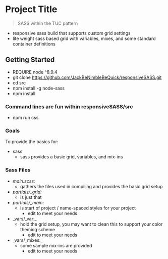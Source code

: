 # Project Title
>  SASS within the TUC pattern

* responsive sass build that supports custom grid settings
* lite weight sass based grid with variables, mixes, and some standard container definitions

## Getting Started
- REQUIRE node ^8.9.4 
- git clone https://github.com/JackBeNimbleBeQuick/responsiveSASS.git
- cd src
- npm install -g node-sass
- npm install

### Command lines are fun within responsiveSASS/src 
- npm run css

### Goals
To provide the basics for:
- sass
  - sass provides a basic grid, variables, and mix-ins

### Sass Files
- _main.scss:_ 
  - gathers the files used in compiling and provides the basic grid setup
- _partials/\_grid:_ 
  - is just that
- _partials/\_main:_ 
  - is start of project / name-spaced styles for your project
    * edit to meet your needs
- _vars/\_var:\_ 
  - hold the grid setup, you may want to clean this to support your color theming scheme
    * edit to meet your needs
- _vars/\_mixes:\_ 
  - some sample mix-ins are provided
    * edit to meet your needs
